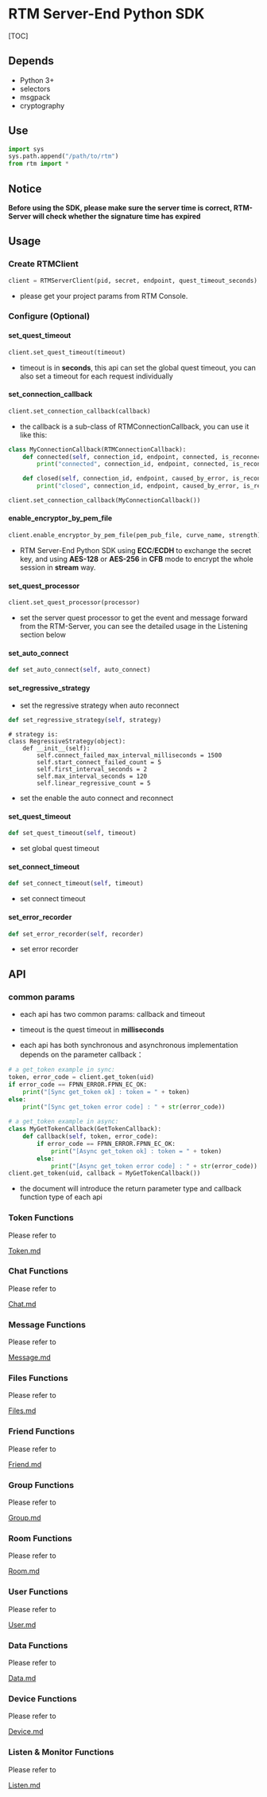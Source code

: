 # RTM Server-End Python SDK

[TOC]

## Depends

* Python 3+
* selectors
* msgpack
* cryptography



## Use

```python
import sys
sys.path.append("/path/to/rtm")
from rtm import *
```



## Notice

**Before using the SDK, please make sure the server time is correct, RTM-Server will check whether the signature time has expired**



## Usage

### Create RTMClient

```python
client = RTMServerClient(pid, secret, endpoint, quest_timeout_seconds)
```

* please get your project params from RTM Console.



### Configure (Optional)

#### set_quest_timeout

```python
client.set_quest_timeout(timeout)
```

* timeout is in **seconds**, this api can set the global quest timeout, you can also set a timeout for each request individually



#### set_connection_callback

```python
client.set_connection_callback(callback)
```

* the callback is a sub-class of RTMConnectionCallback, you can use it like this:

```python
class MyConnectionCallback(RTMConnectionCallback):
    def connected(self, connection_id, endpoint, connected, is_reconnect):
        print("connected", connection_id, endpoint, connected, is_reconnect)

    def closed(self, connection_id, endpoint, caused_by_error, is_reconnect):
        print("closed", connection_id, endpoint, caused_by_error, is_reconnect)

client.set_connection_callback(MyConnectionCallback())
```

#### enable_encryptor_by_pem_file

```python
client.enable_encryptor_by_pem_file(pem_pub_file, curve_name, strength)
```

* RTM Server-End Python SDK using **ECC**/**ECDH** to exchange the secret key, and using **AES-128** or **AES-256** in **CFB** mode to encrypt the whole session in **stream** way.



#### set_quest_processor

```python
client.set_quest_processor(processor)
```

* set the server quest processor to get the event and message forward from the RTM-Server, you can see the detailed usage in the Listening section below

#### set_auto_connect

```python
def set_auto_connect(self, auto_connect)
```

#### set_regressive_strategy

* set the regressive strategy when auto reconnect

```python
def set_regressive_strategy(self, strategy)
```

```
# strategy is:
class RegressiveStrategy(object):
    def __init__(self):
        self.connect_failed_max_interval_milliseconds = 1500
        self.start_connect_failed_count = 5
        self.first_interval_seconds = 2
        self.max_interval_seconds = 120
        self.linear_regressive_count = 5
```

* set the enable the auto connect and reconnect

#### set_quest_timeout

```python
def set_quest_timeout(self, timeout)
```

* set global quest timeout

#### set_connect_timeout

```python
def set_connect_timeout(self, timeout)
```

* set connect timeout

#### set_error_recorder

```python
def set_error_recorder(self, recorder)
```

* set error recorder


## API

### common params

* each api has two common params: callback and timeout
* timeout is the quest timeout in  **milliseconds**

* each api has both synchronous and asynchronous implementation depends on the parameter callback：

```python
# a get_token example in sync:
token, error_code = client.get_token(uid)
if error_code == FPNN_ERROR.FPNN_EC_OK:
    print("[Sync get_token ok] : token = " + token)
else:
    print("[Sync get_token error code] : " + str(error_code))
    
# a get_token example in async:
class MyGetTokenCallback(GetTokenCallback):
    def callback(self, token, error_code):
        if error_code == FPNN_ERROR.FPNN_EC_OK:
            print("[Async get_token ok] : token = " + token)
        else:
            print("[Async get_token error code] : " + str(error_code))
client.get_token(uid, callback = MyGetTokenCallback())
```

* the document will introduce the return parameter type and callback function type of each api



### Token Functions

Please refer to 

[Token.md](doc/Token.md)



### Chat Functions

Please refer to 

[Chat.md](doc/Chat.md)



### Message Functions

Please refer to 

[Message.md](doc/Message.md)



### Files Functions

Please refer to 

[Files.md](doc/Files.md)



### Friend Functions

Please refer to 

[Friend.md](doc/Friend.md)



### Group Functions

Please refer to 

[Group.md](doc/Group.md)



### Room Functions

Please refer to 

[Room.md](doc/Room.md)



### User Functions

Please refer to 

[User.md](doc/User.md)



### Data Functions

Please refer to 

[Data.md](doc/Data.md)



### Device Functions

Please refer to 

[Device.md](doc/Device.md)



### Listen & Monitor Functions

Please refer to 

[Listen.md](doc/Listen.md)





